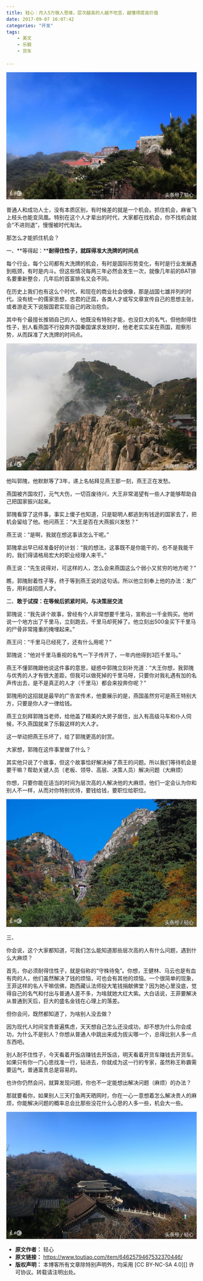 ```yaml
---
title: 轻心：月入5万做人思维，层次越高的人越不吃苦，越懂得提高价值
date: 2017-09-07 16:07:42
categories: "开发"
tags:
	- 美文
	- 乐毅
	- 货车

---
```


![轻心：月入5万做人思维，层次越高的人越不吃苦，越懂得提高价值][5]

普通人和成功人士，没有本质区别，有时候差的就是一个机会。抓住机会，麻雀飞上枝头也能变凤凰。特别在这个人才辈出的时代，大家都在找机会，你不找机会就会“不进则退”，慢慢被时代淘汰。

那怎么才能抓住机会？

一、**等得起：****耐得住性子，就踩得准大洗牌的时间点**

每个行业，每个公司都有大洗牌的机会，有时是国际形势变化，有时是行业发展遇到瓶颈，有时是内斗。但这些情况每两三年必然会发生一次，就像几年前的BAT排名要重新整合，几年后的首富排名又会不同。

在历史上我们也有这么个时代，和现在的商业社会很像，那是战国七雄并列的时代。没有统一的儒家思想，忠君的迂腐，各类人才或写文章宣传自己的思想主张，或者游走天下说服国君实现自己的政治抱负。

其中有个最擅长推销自己的人，他既没有特别才能，也没巨大的名气，但他耐得住性子，别人看燕国不行投奔齐国秦国谋求发财时，他老老实实呆在燕国，观察形势，从而踩准了大洗牌的时间点。

![轻心：月入5万做人思维，层次越高的人越不吃苦，越懂得提高价值][5 1]

他叫郭隗，他默默等了3年，递上名帖拜见燕王那一刻，燕王正在发愁。

燕国被齐国攻打，元气大伤，一切百废待兴，大王非常渴望有一些人才能够帮助自己把国家振兴起来。

郭隗看穿了这件事，事实上傻子也知道，只是聪明人都逃到有钱途的国家去了，把机会留给了他。他问燕王：“大王是否在大燕振兴发愁？”

燕王说：“是啊，我就在想这事该怎么干呢。”

郭隗拿出早已经准备好的计划：“我的想法，这事既不是你能干的，也不是我能干的，我们得请格局宏大的职业经理人来干。”

燕王说：“先生说得对，可这样的人，怎么会来燕国这么个弱小又贫穷的地方呢？”

瞧，郭隗耐着性子等，终于等到燕王说的这句话。所以他立刻奉上他的办法：发广告，用利益招揽人才。

二、**敢于试探：在等候后抓紧时间，与决策层交流**

郭隗说：“我先讲个故事，曾经有个人非常想要千里马，宣称出一千金购买。他听说一个地方出了千里马，立刻跑去，千里马却死掉了。他立刻出500金买下千里马的尸骨非常隆重的掩埋起来。”

燕王问：“千里马已经死了，还有什么用呢？”

郭隗说：“他对千里马重视的名气一下子传开了，一年内他得到3匹千里马。”

燕王不懂郭隗跟他说这件事的意思，疑惑中郭隗立刻补充道：“大王你想，我郭隗与优秀的人才有很大差距，但我可以做死掉的千里马呀，只要你对我礼遇有加的名声传出去，是不是真正的人才（千里马）都会来投奔你呢？”

郭隗用的这招就是最早的广告宣传术，他要展示的是，燕国虽然穷可是燕王特别大方，只要是你人才一律给钱。

燕王立刻拜郭隗当老师，给他盖了精美的大房子居住，出入有高级马车和仆人伺候，不久燕国就来了乐毅这样的大人才。

这一举动把燕王乐坏了，给了郭隗更高的封赏。

大家想，郭隗在这件事里做了什么？

其实他只说了个故事，但这个故事恰好解决掉了燕王的问题。所以我们等待机会是要干嘛？帮助关键人员（老板、领导、高层、决策人员）解决问题（大麻烦）

你想，只要你能在适当的时间为层次高的人解决他的大麻烦，他们一定会认为你和别人不一样，从而对你特别优待，要钱给钱，要职位给职位。

![轻心：月入5万做人思维，层次越高的人越不吃苦，越懂得提高价值][5 2]

三、

你会说，这个大家都知道，可我们怎么能知道那些层次高的人有什么问题，遇到什么大麻烦？

首先，你必须耐得住性子，就是俗称的“守株待兔”。你想，王健林、马云也是有血有肉的人，他们虽然解决了钱的烦恼，可也会有其他的烦恼。一个很简单的现象，王菲这样的名人干嘛信佛，跑西藏认法师投大笔钱捐献佛堂？因为她心里没底，觉得自己的名气和付出与普通人差不多，为啥就她大红大紫。大白话说，王菲要解决从普通到天后，巨大的盛名金钱在心理上的落差。

但你会问，既然都知道了，为啥别人没去做？

因为现代人时间宝贵普遍焦虑，天天想自己怎么还没成功，却不想为什么你会成功，为什么不是别人？你想从普通人中跳出来成为拔尖哪一个，总得比别人多一点东西吧。

别人耐不住性子，今天看着开饭店赚钱去开饭店，明天看着开货车赚钱去开货车。如果只有你一门心思找准一行，钻进去，你就成为这一行的专家，虽然称王称霸需要运气，普通富贵总是容易的。

也许你仍然会问，就算发现问题，你也不一定能想出解决问题（麻烦）的办法？

那就要看你，如果别人三天打鱼两天晒网时，你在一心一意想着怎么解决贵人的麻烦，你能解决问题的概率总会比那些没花什么心思的人多一些，机会大一些。

![轻心：月入5万做人思维，层次越高的人越不吃苦，越懂得提高价值][5 3]


[5]: static/resources/crawler/I3AN-QFRR-EBEN.jpg
[5 1]: static/resources/crawler/7VMV-FUY7-ZZFN.jpg
[5 2]: static/resources/crawler/IYR2-AUI6-RAQF.jpg
[5 3]: static/resources/crawler/BRVI-FIMV-3QAB.jpg
 *  **原文作者：** 轻心
 *  **原文链接：** https://www.toutiao.com/item/6462579467532370446/
 *  **版权声明：** 本博客所有文章除特别声明外，均采用 [CC BY-NC-SA 4.0][] 许可协议。转载请注明出处。
